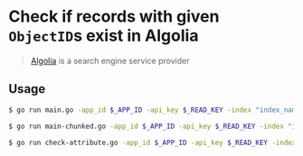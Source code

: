 # Check if records with given `ObjectID`s exist in Algolia

> [Algolia][1] is a search engine service provider

## Usage

```sh
$ go run main.go -app_id $_APP_ID -api_key $_READ_KEY -index "index_name" -input all_ids

$ go run main-chunked.go -app_id $_APP_ID -api_key $_READ_KEY -index "index_name" -input all_ids

$ go run check-attribute.go -app_id $_APP_ID -api_key $_READ_KEY -index "index_name" -input all_ids -attr name -show_attr
```

[1]: https://www.algolia.com
